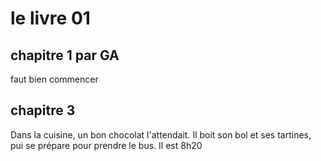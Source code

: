 # le livre 01

## chapitre 1 par GA
faut bien commencer

## chapitre 3
Dans la cuisine, un bon chocolat l'attendait. Il boit son bol et ses tartines, pui se prépare pour prendre le bus. Il est 8h20
